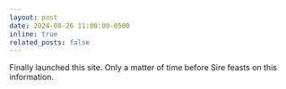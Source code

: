 ```yaml
---
layout: post
date: 2024-08-26 11:00:00-0500
inline: true
related_posts: false
---
```


Finally launched this site. Only a matter of time before Sire feasts on this information.
